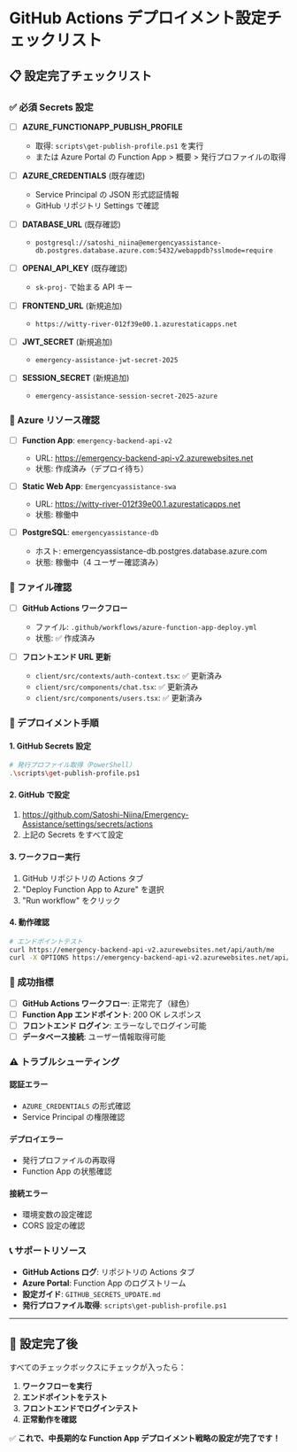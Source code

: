 # GitHub Actions デプロイメント設定チェックリスト

## 📋 設定完了チェックリスト

### ✅ 必須 Secrets 設定

- [ ] **AZURE_FUNCTIONAPP_PUBLISH_PROFILE**

  - 取得: `scripts\get-publish-profile.ps1` を実行
  - または Azure Portal の Function App > 概要 > 発行プロファイルの取得

- [ ] **AZURE_CREDENTIALS** (既存確認)

  - Service Principal の JSON 形式認証情報
  - GitHub リポジトリ Settings で確認

- [ ] **DATABASE_URL** (既存確認)

  - `postgresql://satoshi_niina@emergencyassistance-db.postgres.database.azure.com:5432/webappdb?sslmode=require`

- [ ] **OPENAI_API_KEY** (既存確認)

  - `sk-proj-` で始まる API キー

- [ ] **FRONTEND_URL** (新規追加)

  - `https://witty-river-012f39e00.1.azurestaticapps.net`

- [ ] **JWT_SECRET** (新規追加)

  - `emergency-assistance-jwt-secret-2025`

- [ ] **SESSION_SECRET** (新規追加)
  - `emergency-assistance-session-secret-2025-azure`

### 🔧 Azure リソース確認

- [ ] **Function App**: `emergency-backend-api-v2`

  - URL: https://emergency-backend-api-v2.azurewebsites.net
  - 状態: 作成済み（デプロイ待ち）

- [ ] **Static Web App**: `Emergencyassistance-swa`

  - URL: https://witty-river-012f39e00.1.azurestaticapps.net
  - 状態: 稼働中

- [ ] **PostgreSQL**: `emergencyassistance-db`
  - ホスト: emergencyassistance-db.postgres.database.azure.com
  - 状態: 稼働中（4 ユーザー確認済み）

### 📁 ファイル確認

- [ ] **GitHub Actions ワークフロー**

  - ファイル: `.github/workflows/azure-function-app-deploy.yml`
  - 状態: ✅ 作成済み

- [ ] **フロントエンド URL 更新**
  - `client/src/contexts/auth-context.tsx`: ✅ 更新済み
  - `client/src/components/chat.tsx`: ✅ 更新済み
  - `client/src/components/users.tsx`: ✅ 更新済み

### 🚀 デプロイメント手順

#### 1. GitHub Secrets 設定

```bash
# 発行プロファイル取得（PowerShell）
.\scripts\get-publish-profile.ps1
```

#### 2. GitHub で設定

1. https://github.com/Satoshi-Niina/Emergency-Assistance/settings/secrets/actions
2. 上記の Secrets をすべて設定

#### 3. ワークフロー実行

1. GitHub リポジトリの Actions タブ
2. "Deploy Function App to Azure" を選択
3. "Run workflow" をクリック

#### 4. 動作確認

```bash
# エンドポイントテスト
curl https://emergency-backend-api-v2.azurewebsites.net/api/auth/me
curl -X OPTIONS https://emergency-backend-api-v2.azurewebsites.net/api/auth/login
```

### 🎯 成功指標

- [ ] **GitHub Actions ワークフロー**: 正常完了（緑色）
- [ ] **Function App エンドポイント**: 200 OK レスポンス
- [ ] **フロントエンド ログイン**: エラーなしでログイン可能
- [ ] **データベース接続**: ユーザー情報取得可能

### ⚠️ トラブルシューティング

#### 認証エラー

- `AZURE_CREDENTIALS` の形式確認
- Service Principal の権限確認

#### デプロイエラー

- 発行プロファイルの再取得
- Function App の状態確認

#### 接続エラー

- 環境変数の設定確認
- CORS 設定の確認

### 📞 サポートリソース

- **GitHub Actions ログ**: リポジトリの Actions タブ
- **Azure Portal**: Function App のログストリーム
- **設定ガイド**: `GITHUB_SECRETS_UPDATE.md`
- **発行プロファイル取得**: `scripts\get-publish-profile.ps1`

---

## 🎊 設定完了後

すべてのチェックボックスにチェックが入ったら：

1. **ワークフローを実行**
2. **エンドポイントをテスト**
3. **フロントエンドでログインテスト**
4. **正常動作を確認**

✅ **これで、中長期的な Function App デプロイメント戦略の設定が完了です！**
